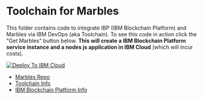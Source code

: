 # Toolchain for Marbles

This folder contains code to integrate IBP (IBM Blockchain Platform) and Marbles via IBM DevOps (aka Toolchain).
To see this code in action click the "Get Marbles" button below.
**This will create a IBM Blockchain Platform service instance and a nodes js application in IBM Cloud** (which will incur costs).

[![Deploy To IBM Cloud](./create_marbles_tc_button.png)](https://console.bluemix.net/devops/setup/deploy/?repository=https%3A//github.com/ibm-blockchain/marbles&branch=master)

- [Marbles Repo](https://github.com/ibm-blockchain/marbles)
- [Toolchain Info](https://github.com/open-toolchain/sdk/wiki)
- [IBM Blockchain Platform Info](https://console.bluemix.net/developer/blockchain/dashboard)
